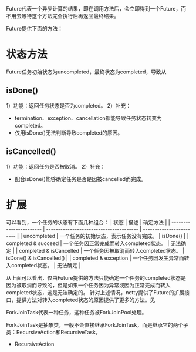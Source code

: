 


Future代表一个异步计算的结果，即在调用方法后，会立即得到一个Future，而不用去等待这个方法完全执行后再返回最终结果。

Future提供下面的方法：

# 状态方法

Future任务初始状态为uncompleted，最终状态为completed，导致从


## isDone()

1）功能：返回任务状态是否为completed。
2）补充：
- termination、exception、cancellation都能导致任务状态转变为completed。
- 仅用isDone()无法判断导致completed的原因。

## isCancelled()

1）功能：返回任务是否被取消。
2）补充：
- 配合isDone()能够确定任务是否是因被cancelled而完成。

# 扩展

可以看到，一个任务的状态有下面几种组合：
| 状态                    | 描述                                    | 确定方法                 |
| ----------------------- | --------------------------------------- | ------------------------ |
| uncompleted             | 一个任务的初始状态，表示任务没有完成。  | isDone()                 |
| completed & succeed     | 一个任务因正常完成而转入completed状态。 | 无法确定                 |
| completed & isCancelled | 一个任务因被取消而转入completed状态。   | isDone() & isCancelled() |
| completed & exception  | 一个任务因发生异常而转入completed状态。 |  无法确定 |

从上面可以看出，仅由Future提供的方法只能确定一个任务的completed状态是因为被取消而导致的，但是如果一个任务因为异常或因为正常完成而转入completed状态，这是无法确定的。
针对上述情况，netty提供了Future的扩展接口，提供方法对转入completed状态的原因提供了更多的方法。见


ForkJoinTask代表一种任务，这种任务被ForkJoinPool处理。

ForkJoinTask是抽象类，一般不会直接继承ForkJoinTask，而是继承它的两个子类：RecursiveAction和RecursiveTask。
- RecursiveAction

